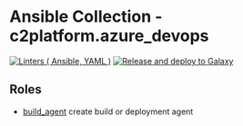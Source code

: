 # Ansible Collection - c2platform.azure_devops

[![Linters ( Ansible, YAML )](https://github.com/c2platform/ansible-collection-azure_devops/actions/workflows/ci.yml/badge.svg)](https://github.com/c2platform/ansible-collection-azure_devops/actions/workflows/ci.yml) [![Release and deploy to Galaxy](https://github.com/c2platform/ansible-collection-azure_devops/actions/workflows/release.yml/badge.svg)](https://github.com/c2platform/ansible-collection-azure_devops/actions/workflows/release.yml)

## Roles

* [build_agent](./roles/build_agent) create build or deployment agent
